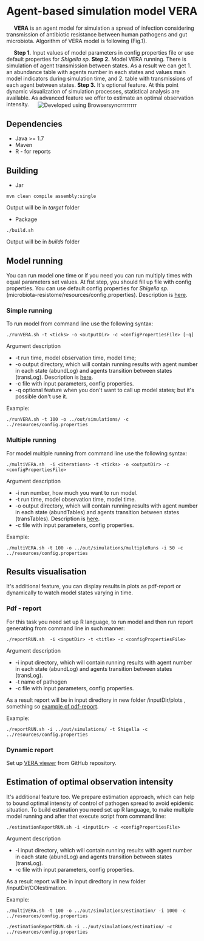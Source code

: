 # Agent-based simulation model VERA

 &nbsp;&nbsp;&nbsp;&nbsp;&nbsp;**VERA** is an agent model for simulation a spread of infection considering transmission of antibiotic resistance between human pathogens and gut microbiota. Algorithm of VERA model is following (Fig.1). 
 
 &nbsp;&nbsp;&nbsp;&nbsp;&nbsp;**Step 1.** Input values of model parameters in config properties file or use default properties for *Shigella sp*. **Step 2.** Model VERA running. There is simulation of agent transmission between states. As a result we can get 1. an abundance table with agents number in each states and values main model indicators during simulation time, and 2. table with transmissions of each agent between states. **Step 3.** It's optional feature. At this point dynamic visualization of simulation processes, statistical analysis are available. As advanced feature we offer to estimate an optimal observation intensity. 
<img align="center" src="https://github.com/lpenguin/microbiota-resistome/blob/master/pictures/pipline_vertical-1.png" alt="Developed using Browsersyncrrrrrrrr" title="Browsersyncrrrrrrr" hspace="20"/>


## Dependencies
* Java >= 1.7
* Maven
* R - for reports

## Building
* Jar
```
mvn clean compile assembly:single
```
Output will be in *target* folder

* Package
```
./build.sh
```
Output will be in *builds* folder

## Model running

You can run model one time or if you need you can run multiply times with equal parameters set values. At fist step, you should fill up file with config properties. You can use default config properties for *Shigella sp.* (microbiota-resistome/resources/config.properties). Description is [here](https://github.com/lpenguin/microbiota-resistome/blob/master/pictures/descriptOfInput.pdf).

### Simple running

To run model from command line use the following syntax:
```
./runVERA.sh -t <ticks> -o <outputDir> -c <configPropertiesFile> [-q]
```
Argument description
* -t run time, model observation time, model time;
* -o output directory, which will contain running results with agent number in each state (abundLog) and agents transition between states (transLog). Description is [here](https://github.com/lpenguin/microbiota-resistome/blob/master/pictures/descriptOfOutput.pdf).
* -c file with input parameters, config properties.
* -q optional feature when you don't want to call up model states; but it's possible don't use it.

Example:
```
./runVERA.sh -t 100 -o ../out/simulations/ -c ../resources/config.properties
```

### Multiple running

For model multiple running from command line use the following syntax:
```
./multiVERA.sh  -i <iterations> -t <ticks> -o <outputDir> -c <configPropertiesFile>
```
Argument description
* -i run number, how much you want to run model.
* -t run time, model observation time, model time.
* -o output directory, which will contain running results with agent number in each state (abundTables) and agents transition between states (transTables). Description is [here](https://github.com/lpenguin/microbiota-resistome/blob/master/pictures/descriptOfOutput.pdf).
* -c file with input parameters, config properties.

Example:
```
./multiVERA.sh -t 100 -o ../out/simulations/multipleRuns -i 50 -c ../resources/config.properties
```
## Results visualisation
It's additional feature, you can display results in plots as pdf-report or dynamically to watch model states varying in time.

### Pdf - report
For this task you need set up R language, to run model and then run report generating from command line in such manner:

```
./reportRUN.sh  -i <inputDir> -t <title> -c <configPropertiesFile>
```
Argument description
* -i input directory,  which will contain running results with agent number in each state (abundLog) and agents transition between states (transLog).
* -t name of pathogen 
* -c file with input parameters, config properties.

As a result report will be in input diredtory in new folder /inputDir/plots , something so [example of pdf-report](https://github.com/lpenguin/microbiota-resistome/blob/master/pictures/Report_2017-11-29%2012:39:54.pdf).

Example:
```
./reportRUN.sh -i ../out/simulations/ -t Shigella -c ../resources/config.properties
```
### Dynamic report
Set up [VERA viewer](https://github.com/lpenguin/microbiota-resistome-viewer) from GitHub repository.

## Estimation of optimal observation intensity
It's additional feature too. We prepare estimation approach, which can help to bound optimal intensity of control of pathogen spread to avoid epidemic situation. To build estimation you need set up R language, to make multiple model running and after that execute script from command line:
```
./estimationReportRUN.sh -i <inputDir> -c <configPropertiesFile>
```
Argument description
* -i input directory,  which will contain running results with agent number in each state (abundLog) and agents transition between states (transLog).
* -c file with input parameters, config properties.

As a result report will be in input diredtory in new folder /inputDir/OOIestimation.

Example:
```
./multiVERA.sh -t 100 -o ../out/simulations/estimation/ -i 1000 -c ../resources/config.properties

./estimationReportRUN.sh -i ../out/simulations/estimation/ -c ../resources/config.properties
```
